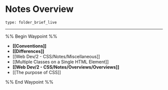 # Notes Overview
 
```ccard
type: folder_brief_live
```
 
---

%% Begin Waypoint %%
- **[[Conventions]]**
- **[[Differences]]**
- [[Web Dev/2 - CSS/Notes/Miscellaneous]]
- [[Multiple Classes on a Single HTML Element]]
- **[[Web Dev/2 - CSS/Notes/Overviews/Overviews]]**
- [[The purpose of CSS]]

%% End Waypoint %%